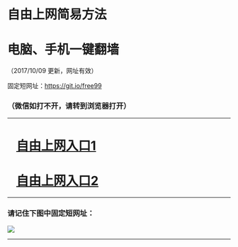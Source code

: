 ﻿# 自由上网简易方法

# 电脑、手机一键翻墙

（2017/10/09 更新，网址有效）

固定短网址：https://git.io/free99

### （微信如打不开，请转到浏览器打开）


***





# &nbsp;&nbsp; <a href="http://ft5063522.fwq-tz-1001.info/fwqtz01.html?t=100900125642 " target="_blank">自由上网入口1</a>
# &nbsp;&nbsp; <a href="http://ft1495532334.fwq-tz-1002.info/fwqtz02.html?t=100900121257 " target="_blank">自由上网入口2</a>
***

### 请记住下图中固定短网址：

<img src="https://s3-us-west-2.amazonaws.com/fwq-1001/yjfq-20170905okok.png" /> 


***

